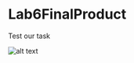# Lab6FinalProduct
Test our task 

![alt text](https://s3.eu-central-1.amazonaws.com/lab-6-final-product.image/Infrastructure.png)
